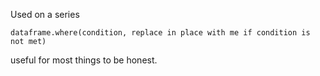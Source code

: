 Used on a series 

```
dataframe.where(condition, replace in place with me if condition is not met)
```

useful for most things to be honest.